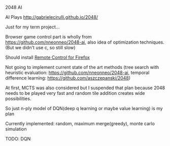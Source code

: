 2048 AI

AI Plays http://gabrielecirulli.github.io/2048/

Just for my term project...

Browser game control part is wholly from https://github.com/nneonneo/2048-ai, also idea of optimization techniques. (But we didn't use c, so still slow)

Should install [Remote Control for Firefox](https://github.com/nneonneo/FF-Remote-Control/raw/V_1.2/remote_control-1.2-fx.xpi)

Not going to implement current state of the art methods (tree search with heuristic evaluation: https://github.com/nneonneo/2048-ai, temporal difference learning: https://github.com/aszczepanski/2048)

At first, MCTS was also considered but I suspended that plan because 2048 needs to be played very fast and random tile addition creates wide possibilities.

So just n-ply model of DQN(deep q learning or maybe value learning) is my plan

Currently implemented: random, maximum merge(greedy), monte carlo simulation

TODO: DQN
